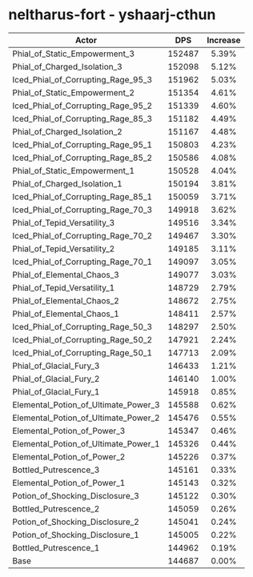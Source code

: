 # neltharus-fort - yshaarj-cthun
| Actor | DPS | Increase |
|---|:---:|:---:|
|Phial_of_Static_Empowerment_3|152487|5.39%|
|Phial_of_Charged_Isolation_3|152098|5.12%|
|Iced_Phial_of_Corrupting_Rage_95_3|151962|5.03%|
|Phial_of_Static_Empowerment_2|151354|4.61%|
|Iced_Phial_of_Corrupting_Rage_95_2|151339|4.60%|
|Iced_Phial_of_Corrupting_Rage_85_3|151182|4.49%|
|Phial_of_Charged_Isolation_2|151167|4.48%|
|Iced_Phial_of_Corrupting_Rage_95_1|150803|4.23%|
|Iced_Phial_of_Corrupting_Rage_85_2|150586|4.08%|
|Phial_of_Static_Empowerment_1|150528|4.04%|
|Phial_of_Charged_Isolation_1|150194|3.81%|
|Iced_Phial_of_Corrupting_Rage_85_1|150059|3.71%|
|Iced_Phial_of_Corrupting_Rage_70_3|149918|3.62%|
|Phial_of_Tepid_Versatility_3|149516|3.34%|
|Iced_Phial_of_Corrupting_Rage_70_2|149467|3.30%|
|Phial_of_Tepid_Versatility_2|149185|3.11%|
|Iced_Phial_of_Corrupting_Rage_70_1|149097|3.05%|
|Phial_of_Elemental_Chaos_3|149077|3.03%|
|Phial_of_Tepid_Versatility_1|148729|2.79%|
|Phial_of_Elemental_Chaos_2|148672|2.75%|
|Phial_of_Elemental_Chaos_1|148411|2.57%|
|Iced_Phial_of_Corrupting_Rage_50_3|148297|2.50%|
|Iced_Phial_of_Corrupting_Rage_50_2|147921|2.24%|
|Iced_Phial_of_Corrupting_Rage_50_1|147713|2.09%|
|Phial_of_Glacial_Fury_3|146433|1.21%|
|Phial_of_Glacial_Fury_2|146140|1.00%|
|Phial_of_Glacial_Fury_1|145918|0.85%|
|Elemental_Potion_of_Ultimate_Power_3|145588|0.62%|
|Elemental_Potion_of_Ultimate_Power_2|145476|0.55%|
|Elemental_Potion_of_Power_3|145347|0.46%|
|Elemental_Potion_of_Ultimate_Power_1|145326|0.44%|
|Elemental_Potion_of_Power_2|145226|0.37%|
|Bottled_Putrescence_3|145161|0.33%|
|Elemental_Potion_of_Power_1|145143|0.32%|
|Potion_of_Shocking_Disclosure_3|145122|0.30%|
|Bottled_Putrescence_2|145059|0.26%|
|Potion_of_Shocking_Disclosure_2|145041|0.24%|
|Potion_of_Shocking_Disclosure_1|145005|0.22%|
|Bottled_Putrescence_1|144962|0.19%|
|Base|144687|0.00%|
